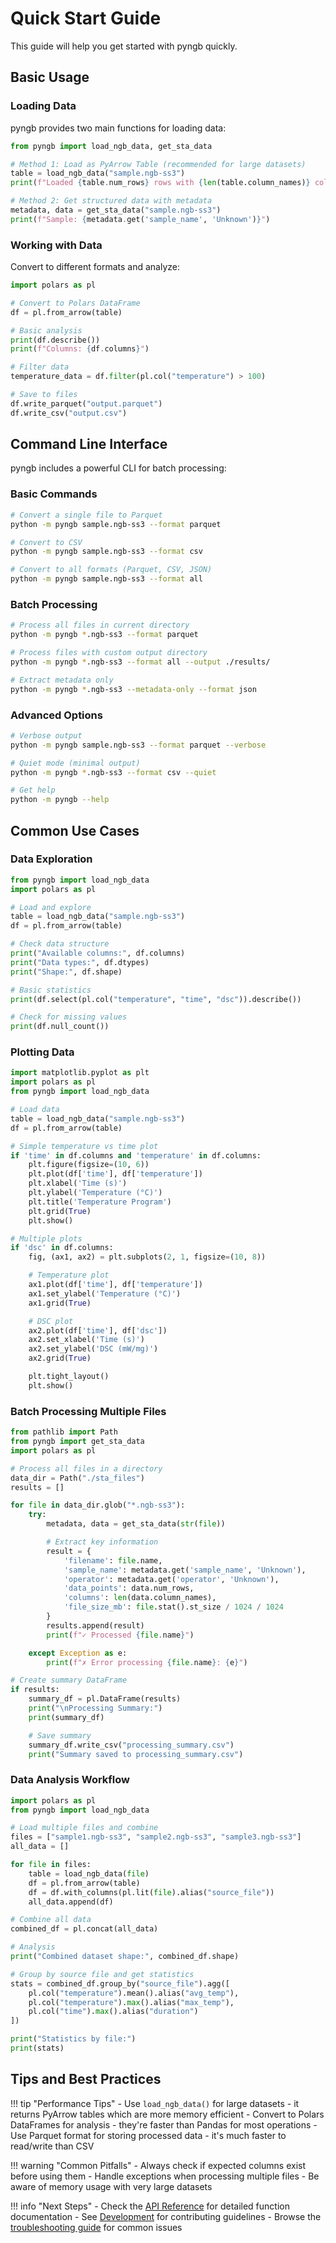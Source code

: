 # Quick Start Guide

This guide will help you get started with pyngb quickly.

## Basic Usage

### Loading Data

pyngb provides two main functions for loading data:

```python
from pyngb import load_ngb_data, get_sta_data

# Method 1: Load as PyArrow Table (recommended for large datasets)
table = load_ngb_data("sample.ngb-ss3")
print(f"Loaded {table.num_rows} rows with {len(table.column_names)} columns")

# Method 2: Get structured data with metadata
metadata, data = get_sta_data("sample.ngb-ss3")
print(f"Sample: {metadata.get('sample_name', 'Unknown')}")
```

### Working with Data

Convert to different formats and analyze:

```python
import polars as pl

# Convert to Polars DataFrame
df = pl.from_arrow(table)

# Basic analysis
print(df.describe())
print(f"Columns: {df.columns}")

# Filter data
temperature_data = df.filter(pl.col("temperature") > 100)

# Save to files
df.write_parquet("output.parquet")
df.write_csv("output.csv")
```

## Command Line Interface

pyngb includes a powerful CLI for batch processing:

### Basic Commands

```bash
# Convert a single file to Parquet
python -m pyngb sample.ngb-ss3 --format parquet

# Convert to CSV
python -m pyngb sample.ngb-ss3 --format csv

# Convert to all formats (Parquet, CSV, JSON)
python -m pyngb sample.ngb-ss3 --format all
```

### Batch Processing

```bash
# Process all files in current directory
python -m pyngb *.ngb-ss3 --format parquet

# Process files with custom output directory
python -m pyngb *.ngb-ss3 --format all --output ./results/

# Extract metadata only
python -m pyngb *.ngb-ss3 --metadata-only --format json
```

### Advanced Options

```bash
# Verbose output
python -m pyngb sample.ngb-ss3 --format parquet --verbose

# Quiet mode (minimal output)
python -m pyngb *.ngb-ss3 --format csv --quiet

# Get help
python -m pyngb --help
```

## Common Use Cases

### Data Exploration

```python
from pyngb import load_ngb_data
import polars as pl

# Load and explore
table = load_ngb_data("sample.ngb-ss3")
df = pl.from_arrow(table)

# Check data structure
print("Available columns:", df.columns)
print("Data types:", df.dtypes)
print("Shape:", df.shape)

# Basic statistics
print(df.select(pl.col("temperature", "time", "dsc")).describe())

# Check for missing values
print(df.null_count())
```

### Plotting Data

```python
import matplotlib.pyplot as plt
import polars as pl
from pyngb import load_ngb_data

# Load data
table = load_ngb_data("sample.ngb-ss3")
df = pl.from_arrow(table)

# Simple temperature vs time plot
if 'time' in df.columns and 'temperature' in df.columns:
    plt.figure(figsize=(10, 6))
    plt.plot(df['time'], df['temperature'])
    plt.xlabel('Time (s)')
    plt.ylabel('Temperature (°C)')
    plt.title('Temperature Program')
    plt.grid(True)
    plt.show()

# Multiple plots
if 'dsc' in df.columns:
    fig, (ax1, ax2) = plt.subplots(2, 1, figsize=(10, 8))

    # Temperature plot
    ax1.plot(df['time'], df['temperature'])
    ax1.set_ylabel('Temperature (°C)')
    ax1.grid(True)

    # DSC plot
    ax2.plot(df['time'], df['dsc'])
    ax2.set_xlabel('Time (s)')
    ax2.set_ylabel('DSC (mW/mg)')
    ax2.grid(True)

    plt.tight_layout()
    plt.show()
```

### Batch Processing Multiple Files

```python
from pathlib import Path
from pyngb import get_sta_data
import polars as pl

# Process all files in a directory
data_dir = Path("./sta_files")
results = []

for file in data_dir.glob("*.ngb-ss3"):
    try:
        metadata, data = get_sta_data(str(file))

        # Extract key information
        result = {
            'filename': file.name,
            'sample_name': metadata.get('sample_name', 'Unknown'),
            'operator': metadata.get('operator', 'Unknown'),
            'data_points': data.num_rows,
            'columns': len(data.column_names),
            'file_size_mb': file.stat().st_size / 1024 / 1024
        }
        results.append(result)
        print(f"✓ Processed {file.name}")

    except Exception as e:
        print(f"✗ Error processing {file.name}: {e}")

# Create summary DataFrame
if results:
    summary_df = pl.DataFrame(results)
    print("\nProcessing Summary:")
    print(summary_df)

    # Save summary
    summary_df.write_csv("processing_summary.csv")
    print("Summary saved to processing_summary.csv")
```

### Data Analysis Workflow

```python
import polars as pl
from pyngb import load_ngb_data

# Load multiple files and combine
files = ["sample1.ngb-ss3", "sample2.ngb-ss3", "sample3.ngb-ss3"]
all_data = []

for file in files:
    table = load_ngb_data(file)
    df = pl.from_arrow(table)
    df = df.with_columns(pl.lit(file).alias("source_file"))
    all_data.append(df)

# Combine all data
combined_df = pl.concat(all_data)

# Analysis
print("Combined dataset shape:", combined_df.shape)

# Group by source file and get statistics
stats = combined_df.group_by("source_file").agg([
    pl.col("temperature").mean().alias("avg_temp"),
    pl.col("temperature").max().alias("max_temp"),
    pl.col("time").max().alias("duration")
])

print("Statistics by file:")
print(stats)
```

## Tips and Best Practices

!!! tip "Performance Tips"
    - Use `load_ngb_data()` for large datasets - it returns PyArrow tables which are more memory efficient
    - Convert to Polars DataFrames for analysis - they're faster than Pandas for most operations
    - Use Parquet format for storing processed data - it's much faster to read/write than CSV

!!! warning "Common Pitfalls"
    - Always check if expected columns exist before using them
    - Handle exceptions when processing multiple files
    - Be aware of memory usage with very large datasets

!!! info "Next Steps"
    - Check the [API Reference](api.md) for detailed function documentation
    - See [Development](development.md) for contributing guidelines
    - Browse the [troubleshooting guide](troubleshooting.md) for common issues

